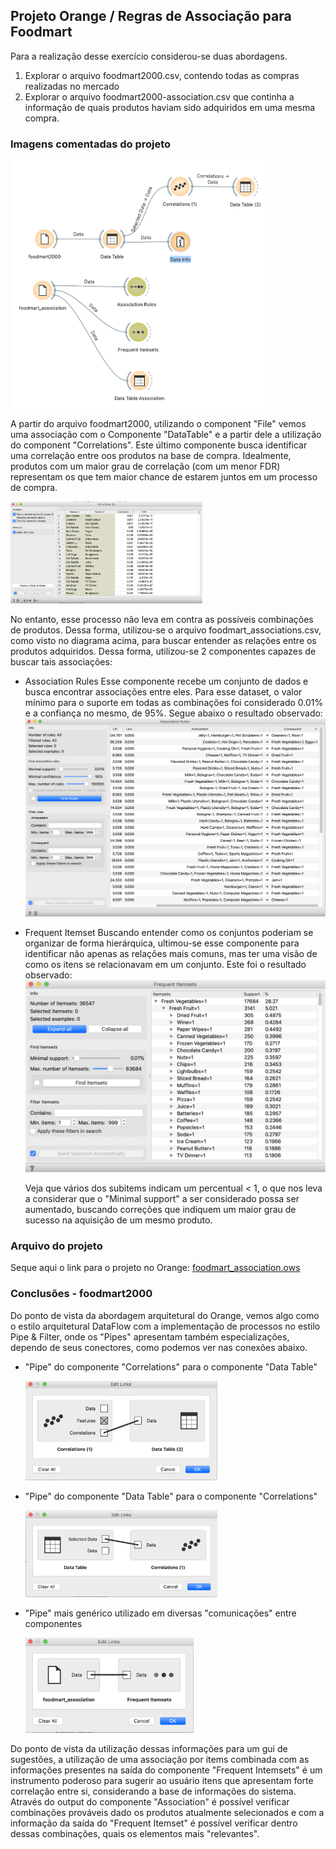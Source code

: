 ## Projeto Orange / Regras de Associação para Foodmart

Para a realização desse exercício considerou-se duas abordagens.

1. Explorar o arquivo foodmart2000.csv, contendo todas as compras realizadas no mercado
2. Explorar o arquivo foodmart2000-association.csv que continha a informação de quais
   produtos haviam sido adquiridos em uma mesma compra.

### Imagens comentadas do projeto

<img src="./images/foodmart_project.png" alt="Projeto Foodmart" style="zoom:40%;" />

A partir do arquivo foodmart2000, utilizando o component "File" vemos uma associação com o Componente 
"DataTable" e a partir dele a utilização do component "Correlations". Este último componente busca identificar
uma correlação entre oos produtos na base de compra. 
Idealmente, produtos com um maior grau de correlação (com um menor FDR) representam os que tem maior
chance de estarem juntos em um processo de compra.

<img src="./images/foodmart2000_correlation.png" alt="Correlação do foodmart2000" style="zoom:30%;" />



No entanto, esse processo não leva em contra as possíveis combinações de produtos.
Dessa forma, utilizou-se o arquivo foodmart_associations.csv, como visto no diagrama acima, para
buscar entender as relações entre os produtos adquiridos. Dessa forma, utilizou-se 2 componentes
capazes de buscar tais associações:

* Association Rules
  Esse componente recebe um conjunto de dados e busca encontrar associações entre eles.
  Para esse dataset, o valor mínimo para o suporte em todas as combinações foi considerado
  0.01% e a confiança no mesmo, de 95%. Segue abaixo o resultado observado:
  ![Foodmart 2000 Association - regras de associação](./images/foodmart2000_association_association.png)

* Frequent Itemset
  Buscando entender como os conjuntos poderiam se organizar de forma hierárquica, ultimou-se esse componente
  para identificar não apenas as relações mais comuns, mas ter uma visão de como os itens se relacionavam em
  um conjunto. Este foi o resultado observado:
  ![Foodmart 2000 Association - Frequent Itemset](./images/foodmart2000_association_frequent.png)

  Veja que vários dos subitems indicam um percentual < 1, o que nos leva a considerar que o "Minimal support" a
  ser considerado possa ser aumentado, buscando correções que indiquem um maior grau de sucesso na 
  aquisição de um mesmo produto.

### Arquivo do projeto

Seque aqui o link para o projeto no Orange:
[foodmart_association.ows](./orange/foodmart_association.ows)

### Conclusões - foodmart2000

Do ponto de vista da abordagem arquitetural do Orange, vemos algo como o estilo arquitetural DataFlow com a
implementação de processos no estilo Pipe & Filter, onde os "Pipes" apresentam também especializações, 
dependo de seus conectores, como podemos ver nas conexões abaixo.

* "Pipe" do componente "Correlations" para o componente "Data Table"

  <img src="./images/foodmart2000_correlation_pipe.png" alt="Foodmart2000 - Pipe - Correlation" style="zoom:30%;" />

* "Pipe" do componente "Data Table" para o componente "Correlations"

  <img src="./images/foodmart2000_select-data_pipe.png" alt="Foodmart2000 - Pipe - Data Table" style="zoom:30%;" />

* "Pipe" mais genérico utilizado em diversas "comunicações" entre componentes

  <img src="./images/foodmard2000_data_pipe.png" alt="Foodmard 2000 Data Pipe" style="zoom:30%;" />

Do ponto de vista da utilização dessas informações para um gui de sugestões, a utilização de uma associação por 
items combinada com as informações presentes na saída do componente "Frequent Intemsets" é um instrumento
poderoso para sugerir ao usuário itens que apresentam forte correlação entre si, considerando a base de informações
do sistema.
Através do output do componente "Association" é possível verificar combinações prováveis dado os produtos
atualmente selecionados e com a informação da saída do "Frequent Itemset" é possível verificar dentro dessas
combinações, quais os elementos mais "relevantes".

